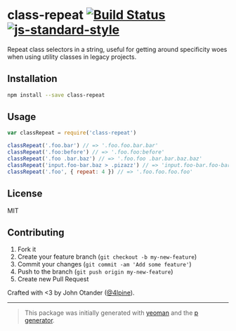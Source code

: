 # class-repeat [![Build Status](https://secure.travis-ci.org/johnotander/class-repeat.png?branch=master)](https://travis-ci.org/johnotander/class-repeat) [![js-standard-style](https://img.shields.io/badge/code%20style-standard-brightgreen.svg?style=flat)](https://github.com/feross/standard)

Repeat class selectors in a string, useful for getting around specificity woes when using utility classes in legacy projects.

## Installation

```bash
npm install --save class-repeat
```

## Usage

```javascript
var classRepeat = require('class-repeat')

classRepeat('.foo.bar') // => '.foo.foo.bar.bar'
classRepeat('.foo:before') // => '.foo.foo:before'
classRepeat('.foo .bar.baz') // => '.foo.foo .bar.bar.baz.baz'
classRepeat('input.foo-bar.baz > .pizazz') // => 'input.foo-bar.foo-bar.baz.baz > .pizazz.pizazz'
classRepeat('.foo', { repeat: 4 }) // => '.foo.foo.foo.foo'
```

## License

MIT

## Contributing

1. Fork it
2. Create your feature branch (`git checkout -b my-new-feature`)
3. Commit your changes (`git commit -am 'Add some feature'`)
4. Push to the branch (`git push origin my-new-feature`)
5. Create new Pull Request

Crafted with <3 by John Otander ([@4lpine](https://twitter.com/4lpine)).

***

> This package was initially generated with [yeoman](http://yeoman.io) and the [p generator](https://github.com/johnotander/generator-p.git).
